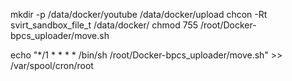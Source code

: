 

mkdir -p /data/docker/youtube /data/docker/upload
chcon -Rt svirt_sandbox_file_t /data/docker/
chmod 755 /root/Docker-bpcs_uploader/move.sh

echo "*/1 * * * * /bin/sh /root/Docker-bpcs_uploader/move.sh" >> /var/spool/cron/root
